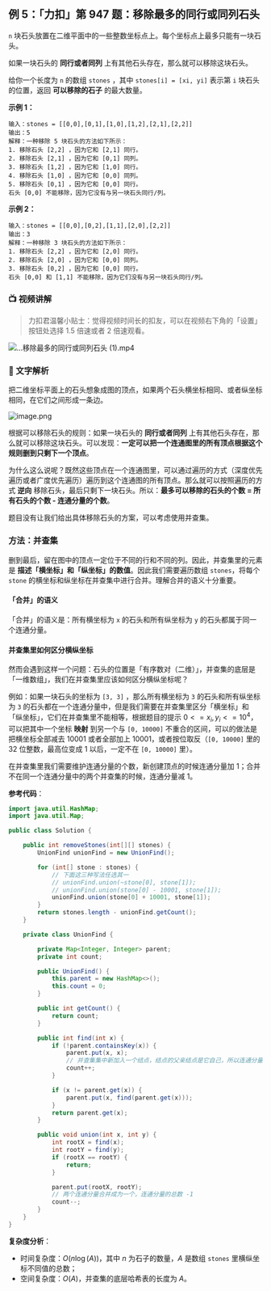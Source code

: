 ## 例 5：「力扣」第 947 题：移除最多的同行或同列石头

`n` 块石头放置在二维平面中的一些整数坐标点上。每个坐标点上最多只能有一块石头。

如果一块石头的 **同行或者同列** 上有其他石头存在，那么就可以移除这块石头。

给你一个长度为 `n` 的数组 `stones` ，其中 `stones[i] = [xi, yi]` 表示第 `i` 块石头的位置，返回 **可以移除的石子** 的最大数量。

**示例 1：**

```
输入：stones = [[0,0],[0,1],[1,0],[1,2],[2,1],[2,2]]
输出：5
解释：一种移除 5 块石头的方法如下所示：
1. 移除石头 [2,2] ，因为它和 [2,1] 同行。
2. 移除石头 [2,1] ，因为它和 [0,1] 同列。
3. 移除石头 [1,2] ，因为它和 [1,0] 同行。
4. 移除石头 [1,0] ，因为它和 [0,0] 同列。
5. 移除石头 [0,1] ，因为它和 [0,0] 同行。
石头 [0,0] 不能移除，因为它没有与另一块石头同行/列。
```

**示例 2：**

```
输入：stones = [[0,0],[0,2],[1,1],[2,0],[2,2]]
输出：3
解释：一种移除 3 块石头的方法如下所示：
1. 移除石头 [2,2] ，因为它和 [2,0] 同行。
2. 移除石头 [2,0] ，因为它和 [0,0] 同列。
3. 移除石头 [0,2] ，因为它和 [0,0] 同行。
石头 [0,0] 和 [1,1] 不能移除，因为它们没有与另一块石头同行/列。
```

### 📺 视频讲解 

>力扣君温馨小贴士：觉得视频时间长的扣友，可以在视频右下角的「设置」按钮处选择 1.5 倍速或者 2 倍速观看。

![...移除最多的同行或同列石头 (1).mp4](99502bc2-5af6-4613-8f41-9b45c97ff335)

### 📖 文字解析

把二维坐标平面上的石头想象成图的顶点，如果两个石头横坐标相同、或者纵坐标相同，在它们之间形成一条边。

![image.png](https://pic.leetcode-cn.com/1610632356-qpNmlU-image.png)

根据可以移除石头的规则：如果一块石头的 **同行或者同列** 上有其他石头存在，那么就可以移除这块石头。可以发现：**一定可以把一个连通图里的所有顶点根据这个规则删到只剩下一个顶点**。

为什么这么说呢？既然这些顶点在一个连通图里，可以通过遍历的方式（深度优先遍历或者广度优先遍历）遍历到这个连通图的所有顶点。那么就可以按照遍历的方式 **逆向** 移除石头，最后只剩下一块石头。所以：**最多可以移除的石头的个数 = 所有石头的个数 - 连通分量的个数**。

题目没有让我们给出具体移除石头的方案，可以考虑使用并查集。

### 方法：并查集

删到最后，留在图中的顶点一定位于不同的行和不同的列。因此，并查集里的元素是 **描述「横坐标」和「纵坐标」的数值**。因此我们需要遍历数组 `stones`，将每个 `stone` 的横坐标和纵坐标在并查集中进行合并。理解合并的语义十分重要。

#### 「合并」的语义

「合并」的语义是：所有横坐标为 `x` 的石头和所有纵坐标为 `y` 的石头都属于同一个连通分量。

#### 并查集里如何区分横纵坐标

然而会遇到这样一个问题：石头的位置是「有序数对（二维）」，并查集的底层是「一维数组」，我们在并查集里应该如何区分横纵坐标呢？

例如：如果一块石头的坐标为 `[3, 3]` ，那么所有横坐标为 `3` 的石头和所有纵坐标为 `3` 的石头都在一个连通分量中，但是我们需要在并查集里区分「横坐标」和「纵坐标」，它们在并查集里不能相等，根据题目的提示 $0 <= x_i, y_i <= 10^4$，可以把其中一个坐标 **映射** 到另一个与 `[0, 10000]` 不重合的区间，可以的做法是把横坐标全部减去 $10001$ 或者全部加上 $10001$，或者按位取反（`[0, 10000]` 里的 $32$ 位整数，最高位变成 $1$ 以后，一定不在 `[0, 10000]` 里）。

在并查集里我们需要维护连通分量的个数，新创建顶点的时候连通分量加 $1$；合并不在同一个连通分量中的两个并查集的时候，连通分量减 $1$。

**参考代码**：



```Java []
import java.util.HashMap;
import java.util.Map;

public class Solution {

    public int removeStones(int[][] stones) {
        UnionFind unionFind = new UnionFind();

        for (int[] stone : stones) {
            // 下面这三种写法任选其一
            // unionFind.union(~stone[0], stone[1]);
            // unionFind.union(stone[0] - 10001, stone[1]);
            unionFind.union(stone[0] + 10001, stone[1]);
        }
        return stones.length - unionFind.getCount();
    }

    private class UnionFind {

        private Map<Integer, Integer> parent;
        private int count;

        public UnionFind() {
            this.parent = new HashMap<>();
            this.count = 0;
        }

        public int getCount() {
            return count;
        }

        public int find(int x) {
            if (!parent.containsKey(x)) {
                parent.put(x, x);
                // 并查集集中新加入一个结点，结点的父亲结点是它自己，所以连通分量的总数 +1
                count++;
            }

            if (x != parent.get(x)) {
                parent.put(x, find(parent.get(x)));
            }
            return parent.get(x);
        }

        public void union(int x, int y) {
            int rootX = find(x);
            int rootY = find(y);
            if (rootX == rootY) {
                return;
            }

            parent.put(rootX, rootY);
            // 两个连通分量合并成为一个，连通分量的总数 -1
            count--;
        }
    }
}
```


**复杂度分析**：


- 时间复杂度：$O(n \log(A))$，其中 $n$ 为石子的数量，$A$ 是数组 `stones` 里横纵坐标不同值的总数；
- 空间复杂度：$O(A)$，并查集的底层哈希表的长度为 $A$。

